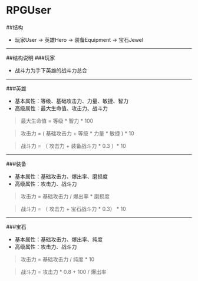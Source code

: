 # RPGUser

##结构
- 玩家User -> 英雄Hero -> 装备Equipment -> 宝石Jewel

---------------------------------
##结构说明
###玩家
- 战斗力为手下英雄的战斗力总合

---------------------------------
###英雄
- 基本属性：等级、基础攻击力、力量、敏捷、智力
- 高级属性：最大生命值、攻击力、战斗力

> 最大生命值 = 等级 * 智力 * 100

> 攻击力 = ( 基础攻击力 + 等级 * 力量 * 敏捷 ) * 10 

> 战斗力 = （ 攻击力 + 装备战斗力 * 0.3 ）* 10

---------------------------------
###装备
- 基本属性：基础攻击力、爆出率、磨损度
- 高级属性：攻击力、战斗力

> 攻击力 = 基础攻击力 / 爆出率 * 磨损度

> 战斗力 = （ 攻击力 + 宝石战斗力 * 0.3） * 10

---------------------------------
###宝石
- 基本属性：基础攻击力、爆出率、纯度
- 高级属性：攻击力、战斗力

> 攻击力 = 基础攻击力 / 纯度 * 10

> 战斗力 = 攻击力 * 0.8 + 100 / 爆出率